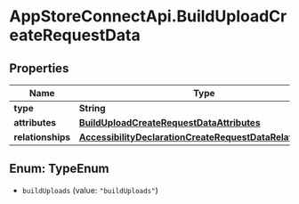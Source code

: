 # AppStoreConnectApi.BuildUploadCreateRequestData

## Properties

Name | Type | Description | Notes
------------ | ------------- | ------------- | -------------
**type** | **String** |  | 
**attributes** | [**BuildUploadCreateRequestDataAttributes**](BuildUploadCreateRequestDataAttributes.md) |  | 
**relationships** | [**AccessibilityDeclarationCreateRequestDataRelationships**](AccessibilityDeclarationCreateRequestDataRelationships.md) |  | 



## Enum: TypeEnum


* `buildUploads` (value: `"buildUploads"`)




